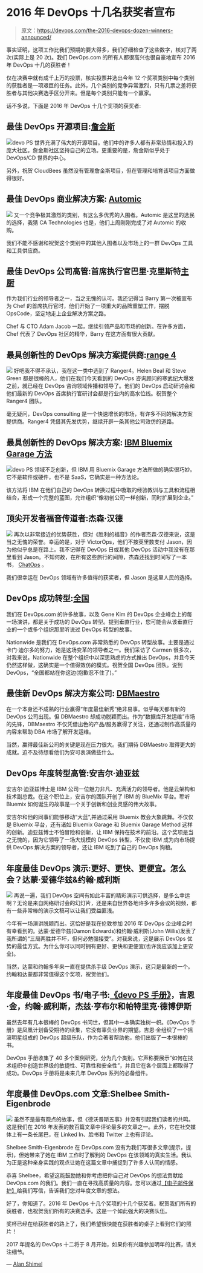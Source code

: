 # 2016 年 DevOps 十几名获奖者宣布

> 原文：<https://devops.com/the-2016-devops-dozen-winners-announced/>

事实证明，这项工作比我们预期的要大得多，我们仔细检查了这些数字，核对了两次(实际上是 20 次)。我们 DevOps.com 的所有人都很高兴也很自豪地宣布 2016 年 DevOps 十几的获胜者！

仅在决赛中就有成千上万的投票，核实投票并选出今年 12 个奖项类别中每个类别的获胜者是一项艰巨的任务。此外，几个类别的竞争异常激烈，只有几票之差将获胜者与其他决赛选手区分开来。但是每个类别只能有一个赢家。

话不多说，下面是 2016 年 DevOps 十几个奖项的获奖者:

## 最佳 DevOps 开源项目:[詹金斯](https://jenkins.io/index.html)

[![](img/3dd31cfd29bd857705ade27be46f1e80.png)](https://devops.com/wp-content/uploads/2017/01/Jenkins_8.png)devo PS 世界充满了伟大的开源项目。他们中的许多人都有非常热情和投入的庞大社区。詹金斯社区坚持自己的立场。更重要的是，詹金斯似乎处于 DevOps/CD 世界的中心。

另外，祝贺 CloudBees 虽然没有管理詹金斯项目，但在管理和培育该项目方面做得很好。

## 最佳 DevOps 商业解决方案: [Automic](http://www.automic.com)

[![](img/6cdfefde45e1b3d9fa42054dcfdad339.png)](https://devops.com/wp-content/uploads/2017/01/Automic-Logotype-Black-e1485634544426.png) 又一个竞争极其激烈的类别，有这么多优秀的入围者。Automic 是这里的选民的选择，我猜 CA Technologies 也是，他们上周刚刚完成了对 Automic 的收购。

我们不能不感谢和祝贺这个类别中的其他入围者以及市场上的一群 DevOps 工具和工具供应商。

## 最佳 DevOps 公司高管:首席执行官巴里·克里斯特[主厨](http://www.chef.io)

作为我们行业的领导者之一，当之无愧的认可。我还记得当 Barry 第一次被宣布为 Chef 的首席执行官时，他们开始了一项重大的品牌重塑工作，摆脱 OpsCode，坚定地走上企业解决方案之路。

Chef 与 CTO Adam Jacob 一起，继续引领产品和市场的创新。在许多方面，Chef 代表了 DevOps 社区的精华，Barry 在这方面有很大贡献。

## 最具创新性的 DevOps 解决方案提供商:[range 4](http://www.ranger4.com/)

[![](img/fd97781f911196872a3e5bbf5ac3a667.png)](https://devops.com/wp-content/uploads/2017/01/ranger.png) 好吧我不得不承认，我在这一类中选到了 Ranger4。Helen Beal 和 Steve Green 都是很棒的人，他们在我们今天看到的 DevOps 咨询顾问的寒武纪大爆发之前，就已经在 DevOps 咨询领域传播和领导了。他们的 DevOps 启动研讨会和他们最新的 DevOps 首席执行官研讨会都是行业内的高水位线。祝贺整个 Ranger4 团队。

毫无疑问，DevOps consulting 是一个快速增长的市场，有许多不同的解决方案提供商。Ranger4 凭借其先发优势，继续开辟一条其他公司效仿的道路。

## 最具创新性的 DevOps 解决方案: [IBM Bluemix Garage 方法](https://www.ibm.com/devops/method)

[![](img/853c2fb785dc389d47bff574ddb29762.png)](https://devops.com/wp-content/uploads/2017/01/blmxgar.png)devo PS 领域不乏创新，但 IBM 用 Bluemix Garage 方法所做的确实很巧妙。它不是软件或硬件，也不是 SaaS，它确实是一种方法论。

该方法将 IBM 在他们自己的 DevOps 转换过程中吸取的经验教训与工具和流程相结合，形成一个完整的蓝图，允许组织“像初创公司一样创新，同时扩展到企业。”

## 顶尖开发者福音传道者:杰森·汉德

[![](img/f5551df88d9da911723d52fd2c2c3222.png)](https://devops.com/wp-content/uploads/2017/01/jason-hand.png) 再次以非常接近的优势获胜，但对《胜利的福音》的作者杰森·汉德来说，这是当之无愧的荣誉。幸运的是，对于 VictorOps，他们不按英里数支付 Jason，因为他似乎总是在路上。我不记得在 DevOps 日或其他 DevOps 活动中我没有在那里看到 Jason。不知何故，在所有这些旅行的间隙，杰森还找到时间写了一本书， [ChatOps](https://victorops.com/knowledge-drop/devops-docs/chatops-managing-operations-group-chat/?utm_source=PR&utm_medium=Article) 。

我们很幸运在 DevOps 领域有许多值得的获奖者，但 Jason 是这里人民的选择。

## DevOps 成功转型:[全国](https://www.nationwide.com/)

我们在 DevOps.com 的许多故事，以及 Gene Kim 的 DevOps 企业峰会上的每一场演讲，都是关于成功的 DevOps 转型。提到垂直行业，您可能会从该垂直行业的一个或多个组织那里听说过 DevOps 转型的故事。

Nationwide 是我们在 DevOps.com 非常熟悉的 DevOps 转型故事。主要是通过卡门·迪尔多的努力，她是这场变革的领导者之一。我们采访了 Carmen 很多次，对我来说，Nationwide 在整个组织中以深思熟虑的方式推出 DevOps，并且今天仍然这样做，这确实是一个值得效仿的模式。祝贺全国 DevOps 团队。说到 DevOps，“全国都站在你这边(抱歉忍不住了)。”

## 最佳新 DevOps 解决方案公司: [DBMaestro](http://www.dbmaestro.com/)

在一个本身还不成熟的行业赢得“年度最佳新秀”绝非易事。似乎每天都有新的 DevOps 公司出现。但 DBMaestro 却成功脱颖而出。作为“数据库开发运维”市场的先锋，DBMaestro 不仅凭借出色的产品/服务赢得了关注，还通过制作高质量的内容来帮助 DBA 市场了解开发运维。

当然，赢得最佳新公司的关键是现在压力很大。我们期待 DBMaestro 取得更大的成就。迫不及待想看他们为安可表演做些什么。

## DevOps 年度转型高管:安吉尔·迪亚兹

安吉尔·迪亚兹博士是 IBM 公司一位魅力非凡、充满活力的领导者。他是云架构和技术副总裁。在这个职位上，安吉尔的团队开创了 IBM 的 BlueMix 平台。聆听 Bluemix 如何诞生的故事是一个关于创新和创业灵感的伟大故事。

安吉尔和他的同事们能够移动“大蓝”,并通过采用 Bluemix 教会大象跳舞。不仅仅是 Bluemix 平台，还有诸如 Bluemix Garage 和 Bluemix Garage Method 这样的创新。迪亚兹博士不怕冒险和创新，让 IBM 保持在技术的前沿。这个奖项是当之无愧的，因为它领导了一场大规模的 DevOps 转型，不仅使 IBM 成为向市场提供 DevOps 解决方案的领导者，还让 IBM 吃到了自己的 DevOps 狗粮。

## 年度最佳 DevOps 演示:更好、更快、更便宜。怎么会？达蒙·爱德华兹&约翰·威利斯

[![](img/85ee658d6b83b47bb5b04bd9033cee82.png)](https://devops.com/wp-content/uploads/2017/01/johndamon-e1485642332371.png) 再说一遍，我们 DevOps 空间有如此丰富的精彩演示可供选择，是多么幸运啊？无论是来自网络研讨会的幻灯片，还是来自世界各地许多许多会议的视频，都有一些非常棒的演示文稿可以让我们受益匪浅。

今年有一场演讲脱颖而出。这恰好是我在伦敦参加 2016 年 DevOps 企业峰会时有幸看到的。达蒙·爱德华兹(Damon Edwards)和约翰·威利斯(John Willis)发表了我所谓的“三局两胜并不坏，但何必勉强接受”。对我来说，这是展示 DevOps 优势的最佳方式。为什么你可以同时拥有更好、更快和更便宜(也许我应该加上更安全)。

当然，达蒙和约翰多年来一直在提供杀手级 DevOps 演示，这只是最新的一个。约翰和达蒙都非常值得这个奖项，祝贺他们。

## 年度最佳 DevOps 书/电子书:[《devo PS 手册》](http://itrevolution.com/devops-handbook)，吉恩·金，约翰·威利斯，杰兹·亨布尔和帕特里克·德博伊斯

虽然去年有几本很棒的 DevOps 书问世，但其中一本确实独树一帜。《DevOps 手册》是凤凰计划备受期待的续集，它没有辜负业界的期望。吉恩·金组织了一个摇滚明星组成的 DevOps 超级乐队，作为合著者帮助他，他们出版了一本很棒的书。

DevOps 手册收集了 40 多个案例研究，分为几个类别。它声称要展示“如何在技术组织中创造世界级的敏捷性、可靠性和安全性”，并且它在各个层面上都取得了成功。DevOps 手册将是未来几年 DevOps 系列的必备组件。

## 年度最佳 DevOps.com 文章:Shelbee Smith-Eigenbrode

[![](img/42960477e7d977328ff16f25b7f0569c.png)](https://devops.com/wp-content/uploads/2017/01/Shelbee-1.jpg) 虽然不是最有观点的故事，但《德沃普斯五事》并没有引起我们读者的共鸣。这是我们在 2016 年发表的数百篇文章中评论最多的文章之一。此外，它在社交媒体上有一条长尾巴，在 Linked In、脸书和 Twitter 上也有评论。

Shelbee Smith-Eigenbrode 在 DevOps.com 没有为我们写很多文章(提示，提示)，但她带来了她在 IBM 工作时了解到的 DevOps 在该领域的真实生活。我认为正是这种亲身实践的观点让她在这篇文章中捕捉到了许多人认同的情感。

恭喜 Shelbee，希望这能鼓励她和你考虑把你自己对 DevOps 的想法贡献给 DevOps.com 的我们。我们一直在寻找高质量的内容。您可以通过[【电子邮件保护】](/cdn-cgi/l/email-protection)给我们写信，告诉我们您对年度文章的想法。

好了，你知道了。2016 年 DevOps 十几个奖项的十几个获奖者。祝贺我们所有的获胜者，也祝贺我们所有的决赛选手。这是一个如此强大的决赛队伍。

奖杯已经在给获胜者的路上了，我们希望很快能在获胜者的桌子上看到它们的照片！

2017 年提名的 DevOps 十二将于 8 月开始，如果你有兴趣参加明年的比赛，请关注细节。

— [Alan Shimel](https://devops.com/author/ashimmy/)